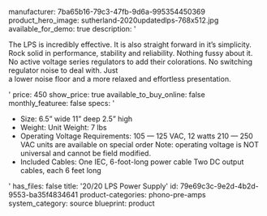 manufacturer: 7ba65b16-79c3-47fb-9d6a-995354450369
product_hero_image: sutherland-2020updatedlps-768x512.jpg
available_for_demo: true
description: '<p>The LPS is incredibly effective. It is also straight forward in it’s simplicity. Rock solid in performance, stability and reliability. Nothing fussy about it. No active voltage series regulators to add their colorations. No switching regulator noise to deal with. Just<br>a lower noise floor and a more relaxed and effortless presentation.</p>'
price: 450
show_price: true
available_to_buy_online: false
monthly_featuree: false
specs: '<ul><li>Size: 6.5” wide 11” deep 2.5” high<br></li><li>Weight: Unit Weight:&nbsp;7 lbs<br></li><li>Operating Voltage Requirements: 105 — 125 VAC, 12 watts 210 — 250 VAC units are available on special order&nbsp;Note: operating voltage is NOT universal and cannot be field modified.<br></li><li>Included Cables: One IEC, 6-foot-long power cable Two DC output cables, each 6 feet long<br></li></ul>'
has_files: false
title: '20/20 LPS Power Supply'
id: 79e69c3c-9e2d-4b2d-9553-ba35f4834641
product-categories: phono-pre-amps
system_category: source
blueprint: product
